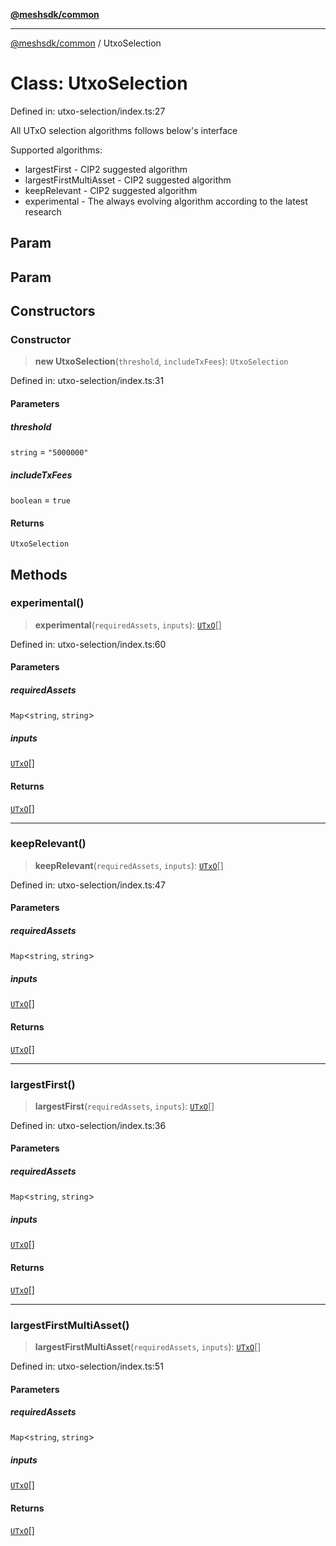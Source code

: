 [**@meshsdk/common**](../README.md)

***

[@meshsdk/common](../globals.md) / UtxoSelection

# Class: UtxoSelection

Defined in: utxo-selection/index.ts:27

All UTxO selection algorithms follows below's interface

Supported algorithms:
- largestFirst - CIP2 suggested algorithm
- largestFirstMultiAsset - CIP2 suggested algorithm
- keepRelevant - CIP2 suggested algorithm
- experimental - The always evolving algorithm according to the latest research

## Param

## Param

## Constructors

### Constructor

> **new UtxoSelection**(`threshold`, `includeTxFees`): `UtxoSelection`

Defined in: utxo-selection/index.ts:31

#### Parameters

##### threshold

`string` = `"5000000"`

##### includeTxFees

`boolean` = `true`

#### Returns

`UtxoSelection`

## Methods

### experimental()

> **experimental**(`requiredAssets`, `inputs`): [`UTxO`](../type-aliases/UTxO.md)[]

Defined in: utxo-selection/index.ts:60

#### Parameters

##### requiredAssets

`Map`\<`string`, `string`\>

##### inputs

[`UTxO`](../type-aliases/UTxO.md)[]

#### Returns

[`UTxO`](../type-aliases/UTxO.md)[]

***

### keepRelevant()

> **keepRelevant**(`requiredAssets`, `inputs`): [`UTxO`](../type-aliases/UTxO.md)[]

Defined in: utxo-selection/index.ts:47

#### Parameters

##### requiredAssets

`Map`\<`string`, `string`\>

##### inputs

[`UTxO`](../type-aliases/UTxO.md)[]

#### Returns

[`UTxO`](../type-aliases/UTxO.md)[]

***

### largestFirst()

> **largestFirst**(`requiredAssets`, `inputs`): [`UTxO`](../type-aliases/UTxO.md)[]

Defined in: utxo-selection/index.ts:36

#### Parameters

##### requiredAssets

`Map`\<`string`, `string`\>

##### inputs

[`UTxO`](../type-aliases/UTxO.md)[]

#### Returns

[`UTxO`](../type-aliases/UTxO.md)[]

***

### largestFirstMultiAsset()

> **largestFirstMultiAsset**(`requiredAssets`, `inputs`): [`UTxO`](../type-aliases/UTxO.md)[]

Defined in: utxo-selection/index.ts:51

#### Parameters

##### requiredAssets

`Map`\<`string`, `string`\>

##### inputs

[`UTxO`](../type-aliases/UTxO.md)[]

#### Returns

[`UTxO`](../type-aliases/UTxO.md)[]
